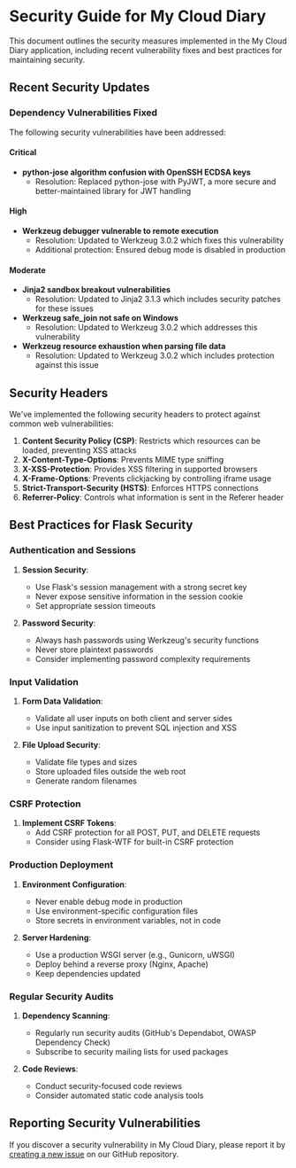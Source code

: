 # Security Guide for My Cloud Diary

This document outlines the security measures implemented in the My Cloud Diary application, including recent vulnerability fixes and best practices for maintaining security.

## Recent Security Updates

### Dependency Vulnerabilities Fixed

The following security vulnerabilities have been addressed:

#### Critical

- **python-jose algorithm confusion with OpenSSH ECDSA keys**
  - Resolution: Replaced python-jose with PyJWT, a more secure and better-maintained library for JWT handling

#### High

- **Werkzeug debugger vulnerable to remote execution**
  - Resolution: Updated to Werkzeug 3.0.2 which fixes this vulnerability
  - Additional protection: Ensured debug mode is disabled in production

#### Moderate

- **Jinja2 sandbox breakout vulnerabilities**
  - Resolution: Updated to Jinja2 3.1.3 which includes security patches for these issues
- **Werkzeug safe_join not safe on Windows**
  - Resolution: Updated to Werkzeug 3.0.2 which addresses this vulnerability
- **Werkzeug resource exhaustion when parsing file data**
  - Resolution: Updated to Werkzeug 3.0.2 which includes protection against this issue

## Security Headers

We've implemented the following security headers to protect against common web vulnerabilities:

1. **Content Security Policy (CSP)**: Restricts which resources can be loaded, preventing XSS attacks
2. **X-Content-Type-Options**: Prevents MIME type sniffing
3. **X-XSS-Protection**: Provides XSS filtering in supported browsers
4. **X-Frame-Options**: Prevents clickjacking by controlling iframe usage
5. **Strict-Transport-Security (HSTS)**: Enforces HTTPS connections
6. **Referrer-Policy**: Controls what information is sent in the Referer header

## Best Practices for Flask Security

### Authentication and Sessions

1. **Session Security**:

   - Use Flask's session management with a strong secret key
   - Never expose sensitive information in the session cookie
   - Set appropriate session timeouts

2. **Password Security**:
   - Always hash passwords using Werkzeug's security functions
   - Never store plaintext passwords
   - Consider implementing password complexity requirements

### Input Validation

1. **Form Data Validation**:

   - Validate all user inputs on both client and server sides
   - Use input sanitization to prevent SQL injection and XSS

2. **File Upload Security**:
   - Validate file types and sizes
   - Store uploaded files outside the web root
   - Generate random filenames

### CSRF Protection

1. **Implement CSRF Tokens**:
   - Add CSRF protection for all POST, PUT, and DELETE requests
   - Consider using Flask-WTF for built-in CSRF protection

### Production Deployment

1. **Environment Configuration**:

   - Never enable debug mode in production
   - Use environment-specific configuration files
   - Store secrets in environment variables, not in code

2. **Server Hardening**:
   - Use a production WSGI server (e.g., Gunicorn, uWSGI)
   - Deploy behind a reverse proxy (Nginx, Apache)
   - Keep dependencies updated

### Regular Security Audits

1. **Dependency Scanning**:

   - Regularly run security audits (GitHub's Dependabot, OWASP Dependency Check)
   - Subscribe to security mailing lists for used packages

2. **Code Reviews**:
   - Conduct security-focused code reviews
   - Consider automated static code analysis tools

## Reporting Security Vulnerabilities

If you discover a security vulnerability in My Cloud Diary, please report it by [creating a new issue](https://github.com/Moodyw03/Myclouddiary/issues) on our GitHub repository.
